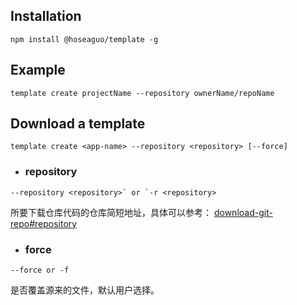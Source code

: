 ## Installation
```
npm install @hoseaguo/template -g
```

## Example
```
template create projectName --repository ownerName/repoName
```

## Download a template
```
template create <app-name> --repository <repository> [--force]
```

- ### repository

```
--repository <repository>` or `-r <repository>
```

所要下载仓库代码的仓库简短地址，具体可以参考：
[download-git-repo#repository](https://www.npmjs.com/package/download-git-repo#repository)


- ### force

```
--force or -f
```

是否覆盖源来的文件，默认用户选择。
